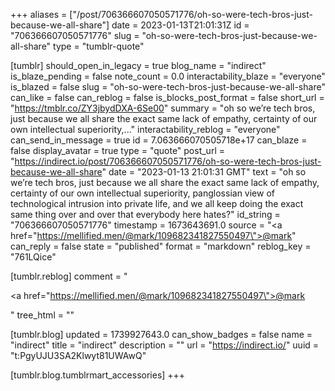 +++
aliases = ["/post/706366607050571776/oh-so-were-tech-bros-just-because-we-all-share"]
date = 2023-01-13T21:01:31Z
id = "706366607050571776"
slug = "oh-so-were-tech-bros-just-because-we-all-share"
type = "tumblr-quote"

[tumblr]
should_open_in_legacy = true
blog_name = "indirect"
is_blaze_pending = false
note_count = 0.0
interactability_blaze = "everyone"
is_blazed = false
slug = "oh-so-were-tech-bros-just-because-we-all-share"
can_like = false
can_reblog = false
is_blocks_post_format = false
short_url = "https://tmblr.co/ZY3jbydDXA-6Se00"
summary = "oh so we’re tech bros, just because we all share the exact same lack of empathy, certainty of our own intellectual superiority,..."
interactability_reblog = "everyone"
can_send_in_message = true
id = 7.063666070505718e+17
can_blaze = false
display_avatar = true
type = "quote"
post_url = "https://indirect.io/post/706366607050571776/oh-so-were-tech-bros-just-because-we-all-share"
date = "2023-01-13 21:01:31 GMT"
text = "oh so we&rsquo;re tech bros, just because we all share the exact same lack of empathy, certainty of our own intellectual superiority, panglossian view of technological intrusion into private life, and we all keep doing the exact same thing over and over that everybody here hates?"
id_string = "706366607050571776"
timestamp = 1673643691.0
source = "<a href=\"https://mellified.men/@mark/109682341827550497\">@mark</a>"
can_reply = false
state = "published"
format = "markdown"
reblog_key = "761LQice"

[tumblr.reblog]
comment = "<p><a href=\"https://mellified.men/@mark/109682341827550497\">@mark</a></p>"
tree_html = ""

[tumblr.blog]
updated = 1739927643.0
can_show_badges = false
name = "indirect"
title = "indirect"
description = ""
url = "https://indirect.io/"
uuid = "t:PgyUJU3SA2Klwyt81UWAwQ"

[tumblr.blog.tumblrmart_accessories]
+++

